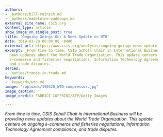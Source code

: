 ```yaml
---
authors:
- _authors/bill-reinsch.md
- _authors/madeleine-waddoups.md
external_site_name: CSIS.org
content_type: article
show_image_on_single_post: true
title: 'Ongoing Goings On: A News Update on WTO'
date: 2019-03-20 00:00:00 -0400
external_url: https://www.csis.org/analysis/ongoing-goings-news-update-wto
excerpt: _From time to time, CSIS Scholl Chair in International Business will be providing
  news updates about the World Trade Organization. This update centers on ongoing
  e-commerce and fisheries negotiations, Information Technology Agreement compliance,
  and trade disputes._
series:
- _series/trends-in-trade.md
keywords:
- _keywords/wto.md
image: "/uploads/190320_WTO-compressor.jpg"
image_caption: ''
image_credit: FABRICE COFFRINI/AFP/Getty Images

---
```

_From time to time, CSIS Scholl Chair in International Business will be providing news updates about the World Trade Organization. This update centers on ongoing e-commerce and fisheries negotiations, Information Technology Agreement compliance, and trade disputes._